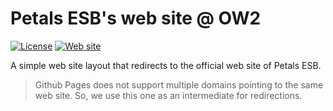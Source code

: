 # Petals ESB's web site @ OW2

[![License](https://img.shields.io/badge/license-Creative%20Commons-blue.svg)](http://creativecommons.org/licenses/by/3.0/)
[![Web site](https://img.shields.io/badge/website-petals.ow2.org-712e7f.svg)](http://petals.ow2.org)

A simple web site layout that redirects to the official web site of Petals ESB.

> Github Pages does not support multiple domains pointing to the same
> web site. So, we use this one as an intermediate for redirections.
